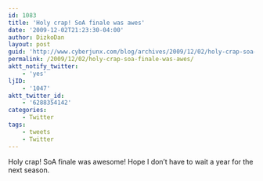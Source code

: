 ```yaml
---
id: 1083
title: 'Holy crap! SoA finale was awes'
date: '2009-12-02T21:23:30-04:00'
author: DizkoDan
layout: post
guid: 'http://www.cyberjunx.com/blog/archives/2009/12/02/holy-crap-soa-finale-was-awes/'
permalink: /2009/12/02/holy-crap-soa-finale-was-awes/
aktt_notify_twitter:
    - 'yes'
ljID:
    - '1047'
aktt_twitter_id:
    - '6288354142'
categories:
    - Twitter
tags:
    - tweets
    - Twitter
---
```


Holy crap! SoA finale was awesome! Hope I don’t have to wait a year for the next season.